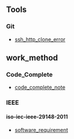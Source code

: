 ## Tools

### Git

- [ssh_http_clone_error](./Tools/Git/ssh_http_clone_error.md)

## work_method

### Code_Complete

- [code_complete_note](./work_method/Code_Complete/code_complete_note.md)

### IEEE

#### iso-iec-ieee-29148-2011

- [software_requirement](./work_method/IEEE/iso-iec-ieee-29148-2011/software_requirement.md)
